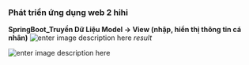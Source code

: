 ### **Phát triển ứng dụng web 2 hihi**

**SpringBoot_Truyền Dữ Liệu Model -> View (nhập, hiển thị thông tin cá nhân)**
![enter image description here](https://files.catbox.moe/1o7sfq.png)
*result*

![enter image description here](https://files.catbox.moe/46gf5f.png)

